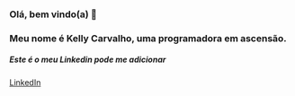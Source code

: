### Olá, bem vindo(a) 👋

### Meu nome é Kelly Carvalho, uma programadora em ascensão.


##### Este é o meu Linkedin  pode me adicionar 
[LinkedIn](https://www.linkedin.com/in/kelly-carvalho-110a59153/)

